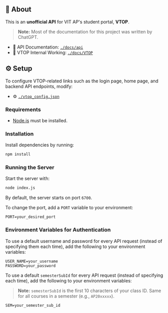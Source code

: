 ## 📘 About

This is an **unofficial API** for VIT AP's student portal, **VTOP**.

> **Note:** Most of the documentation for this project was written by ChatGPT.

- 📄 API Documentation: [`./docs/api`](https://github.com/sathwikv2005/VTOP-VITAP-api/tree/master/docs/API)
- 🔧 VTOP Internal Working: [`./docs/VTOP`](https://github.com/sathwikv2005/VTOP-VITAP-api/tree/master/docs/VTOP)

## ⚙️ Setup

To configure VTOP-related links such as the login page, home page, and backend API endpoints, modify:

- ⚙️ [`./vtop_config.json`](./vtop_config.json)

### Requirements

- [Node.js](https://nodejs.org/) must be installed.

### Installation

Install dependencies by running:

```bash
npm install
```

### Running the Server

Start the server with:

```bash
node index.js
```

By default, the server starts on port `6700`.

To change the port, add a `PORT` variable to your environment:

```env
PORT=your_desired_port
```

### Environment Variables for Authentication

To use a default username and password for every API request (instead of specifying them each time), add the following to your environment variables:

```env
USER_NAME=your_username
PASSWORD=your_password
```

To use a default `semesterSubId` for every API request (instead of specifying each time), add the following to your environment variables:

> **Note:** `semesterSubId` is the first 10 characters of your class ID. Same for all courses in a semester (e.g., `AP20xxxxx`).

```env
SEM=your_semester_sub_id
```

